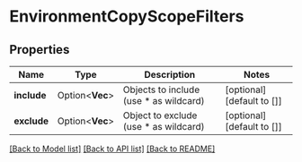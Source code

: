 # EnvironmentCopyScopeFilters

## Properties

Name | Type | Description | Notes
------------ | ------------- | ------------- | -------------
**include** | Option<**Vec<String>**> | Objects to include (use * as wildcard) | [optional][default to []]
**exclude** | Option<**Vec<String>**> | Object to exclude (use * as wildcard) | [optional][default to []]

[[Back to Model list]](../README.md#documentation-for-models) [[Back to API list]](../README.md#documentation-for-api-endpoints) [[Back to README]](../README.md)


